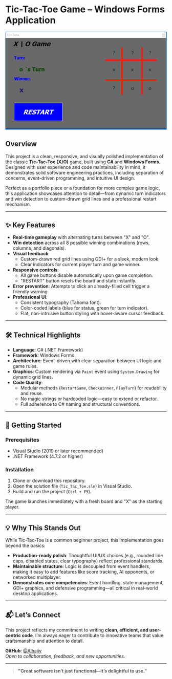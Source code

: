 # Tic-Tac-Toe Game – Windows Forms Application

![XO Game UI](https://github.com/Alhajjy/C_Sharp-Projects/blob/main/FrontEnd%20Projects/XO.PNG)

## Overview

This project is a clean, responsive, and visually polished implementation of the classic **Tic-Tac-Toe (X/O)** game, built using **C#** and **Windows Forms**. Designed with user experience and code maintainability in mind, it demonstrates solid software engineering practices, including separation of concerns, event-driven programming, and intuitive UI design.

Perfect as a portfolio piece or a foundation for more complex game logic, this application showcases attention to detail—from dynamic turn indicators and win detection to custom-drawn grid lines and a professional restart mechanism.

---

## ✨ Key Features

- **Real-time gameplay** with alternating turns between "X" and "O".
- **Win detection** across all 8 possible winning combinations (rows, columns, and diagonals).
- **Visual feedback**:
  - Custom-drawn red grid lines using GDI+ for a sleek, modern look.
  - Clear indicators for current player turn and game winner.
- **Responsive controls**:
  - All game buttons disable automatically upon game completion.
  - "RESTART" button resets the board and state instantly.
- **Error prevention**: Attempts to click an already-filled cell trigger a friendly warning.
- **Professional UI**:
  - Consistent typography (Tahoma font).
  - Color-coded labels (blue for status, green for turn indicator).
  - Flat, non-intrusive button styling with hover-aware cursor feedback.

---

## 🛠️ Technical Highlights

- **Language**: C# (.NET Framework)
- **Framework**: Windows Forms
- **Architecture**: Event-driven with clear separation between UI logic and game rules.
- **Graphics**: Custom rendering via `Paint` event using `System.Drawing` for dynamic grid lines.
- **Code Quality**:
  - Modular methods (`RestartGame`, `CheckWinner`, `PlayTurn`) for readability and reuse.
  - No magic strings or hardcoded logic—easy to extend or refactor.
  - Full adherence to C# naming and structural conventions.

---

## 🚀 Getting Started

### Prerequisites
- Visual Studio (2019 or later recommended)
- .NET Framework (4.7.2 or higher)

### Installation
1. Clone or download this repository.
2. Open the solution file (`Tic_Tac_Toe.sln`) in Visual Studio.
3. Build and run the project (`Ctrl + F5`).

The game launches immediately with a fresh board and "X" as the starting player.

---

## 💡 Why This Stands Out

While Tic-Tac-Toe is a common beginner project, this implementation goes beyond the basics:

- **Production-ready polish**: Thoughtful UI/UX choices (e.g., rounded line caps, disabled states, clear typography) reflect professional standards.
- **Maintainable structure**: Logic is decoupled from event handlers, making it easy to add features like score tracking, AI opponents, or networked multiplayer.
- **Demonstrates core competencies**: Event handling, state management, GDI+ graphics, and defensive programming—all critical in real-world desktop applications.

---

## 📬 Let’s Connect

This project reflects my commitment to writing **clean, efficient, and user-centric code**. I’m always eager to contribute to innovative teams that value craftsmanship and attention to detail.

**GitHub**: [@Alhajjy](https://github.com/Alhajjy)  
*Open to collaboration, feedback, and new opportunities.*

---

> **"Great software isn’t just functional—it’s delightful to use."**
